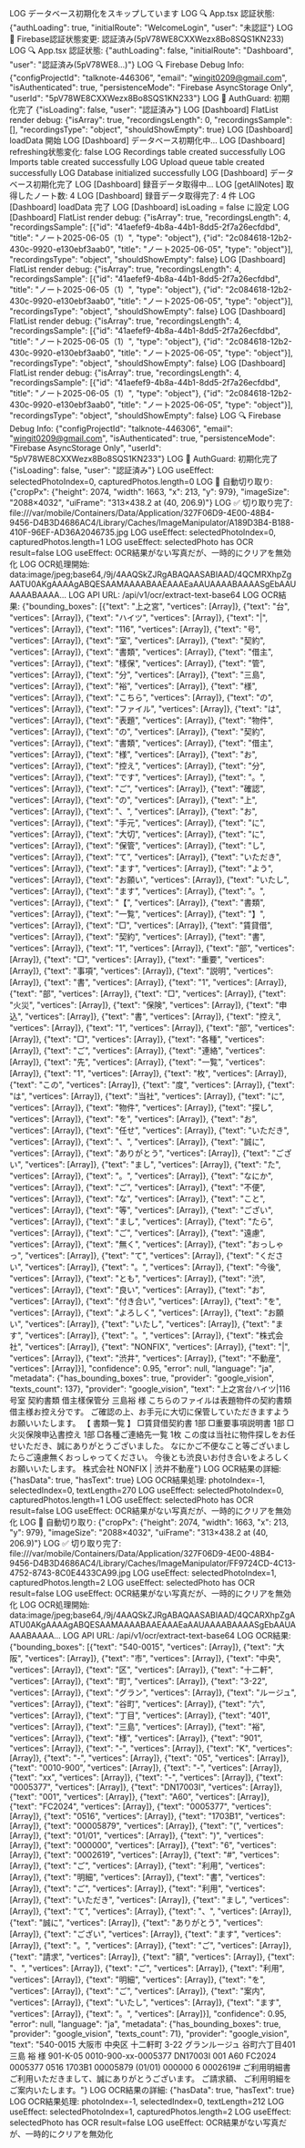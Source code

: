  LOG  データベース初期化をスキップしています
 LOG  🔍 App.tsx 認証状態: {"authLoading": true, "initialRoute": "WelcomeLogin", "user": "未認証"}
 LOG  🔐 Firebase認証状態変更: 認証済み(5pV78WE8CXXWezx8Bo8SQS1KN233)
 LOG  🔍 App.tsx 認証状態: {"authLoading": false, "initialRoute": "Dashboard", "user": "認証済み(5pV78WE8...)"}
 LOG  🔍 Firebase Debug Info: {"configProjectId": "talknote-446306", "email": "wingit0209@gmail.com", "isAuthenticated": true, "persistenceMode": "Firebase AsyncStorage Only", "userId": "5pV78WE8CXXWezx8Bo8SQS1KN233"}
 LOG  🔐 AuthGuard: 初期化完了 {"isLoading": false, "user": "認証済み"}
 LOG  [Dashboard] FlatList render debug: {"isArray": true, "recordingsLength": 0, "recordingsSample": [], "recordingsType": "object", "shouldShowEmpty": true}
 LOG  [Dashboard] loadData 開始
 LOG  [Dashboard] データベース初期化中...
 LOG  [Dashboard] refreshing状態変化: false
 LOG  Recordings table created successfully
 LOG  Imports table created successfully
 LOG  Upload queue table created successfully
 LOG  Database initialized successfully
 LOG  [Dashboard] データベース初期化完了
 LOG  [Dashboard] 録音データ取得中...
 LOG  [getAllNotes] 取得したノート数: 4
 LOG  [Dashboard] 録音データ取得完了: 4 件
 LOG  [Dashboard] loadData 完了
 LOG  [Dashboard] isLoading = false に設定
 LOG  [Dashboard] FlatList render debug: {"isArray": true, "recordingsLength": 4, "recordingsSample": [{"id": "41aefef9-4b8a-44b1-8dd5-2f7a26ecfdbd", "title": "ノート2025-06-05（1）", "type": "object"}, {"id": "2c084618-12b2-430c-9920-e130ebf3aab0", "title": "ノート2025-06-05", "type": "object"}], "recordingsType": "object", "shouldShowEmpty": false}
 LOG  [Dashboard] FlatList render debug: {"isArray": true, "recordingsLength": 4, "recordingsSample": [{"id": "41aefef9-4b8a-44b1-8dd5-2f7a26ecfdbd", "title": "ノート2025-06-05（1）", "type": "object"}, {"id": "2c084618-12b2-430c-9920-e130ebf3aab0", "title": "ノート2025-06-05", "type": "object"}], "recordingsType": "object", "shouldShowEmpty": false}
 LOG  [Dashboard] FlatList render debug: {"isArray": true, "recordingsLength": 4, "recordingsSample": [{"id": "41aefef9-4b8a-44b1-8dd5-2f7a26ecfdbd", "title": "ノート2025-06-05（1）", "type": "object"}, {"id": "2c084618-12b2-430c-9920-e130ebf3aab0", "title": "ノート2025-06-05", "type": "object"}], "recordingsType": "object", "shouldShowEmpty": false}
 LOG  [Dashboard] FlatList render debug: {"isArray": true, "recordingsLength": 4, "recordingsSample": [{"id": "41aefef9-4b8a-44b1-8dd5-2f7a26ecfdbd", "title": "ノート2025-06-05（1）", "type": "object"}, {"id": "2c084618-12b2-430c-9920-e130ebf3aab0", "title": "ノート2025-06-05", "type": "object"}], "recordingsType": "object", "shouldShowEmpty": false}
 LOG  🔍 Firebase Debug Info: {"configProjectId": "talknote-446306", "email": "wingit0209@gmail.com", "isAuthenticated": true, "persistenceMode": "Firebase AsyncStorage Only", "userId": "5pV78WE8CXXWezx8Bo8SQS1KN233"}
 LOG  🔐 AuthGuard: 初期化完了 {"isLoading": false, "user": "認証済み"}
 LOG  useEffect: selectedPhotoIndex=0, capturedPhotos.length=0
 LOG  🔄 自動切り取り: {"cropPx": {"height": 2074, "width": 1663, "x": 213, "y": 979}, "imageSize": "2088×4032", "uiFrame": "313×438.2 at (40, 206.9)"}
 LOG  ✅ 切り取り完了: file:///var/mobile/Containers/Data/Application/327F06D9-4E00-48B4-9456-D4B3D4686AC4/Library/Caches/ImageManipulator/A189D3B4-B188-410F-96EF-AD36A2046735.jpg
 LOG  useEffect: selectedPhotoIndex=0, capturedPhotos.length=1
 LOG  useEffect: selectedPhoto has OCR result=false
 LOG  useEffect: OCR結果がない写真だが、一時的にクリアを無効化
 LOG  OCR処理開始: data:image/jpeg;base64,/9j/4AAQSkZJRgABAQAASABIAAD/4QCMRXhpZgAATU0AKgAAAAgABQESAAMAAAABAAEAAAEaAAUAAAABAAAASgEbAAUAAAABAAAA...
 LOG  API URL: /api/v1/ocr/extract-text-base64
 LOG  OCR結果: {"bounding_boxes": [{"text": "上之宮", "vertices": [Array]}, {"text": "台", "vertices": [Array]}, {"text": "ハイツ", "vertices": [Array]}, {"text": "|", "vertices": [Array]}, {"text": "116", "vertices": [Array]}, {"text": "号", "vertices": [Array]}, {"text": "室", "vertices": [Array]}, {"text": "契約", "vertices": [Array]}, {"text": "書類", "vertices": [Array]}, {"text": "借主", "vertices": [Array]}, {"text": "樣保", "vertices": [Array]}, {"text": "管", "vertices": [Array]}, {"text": "分", "vertices": [Array]}, {"text": "三島", "vertices": [Array]}, {"text": "裕", "vertices": [Array]}, {"text": "様", "vertices": [Array]}, {"text": "こちら", "vertices": [Array]}, {"text": "の", "vertices": [Array]}, {"text": "ファイル", "vertices": [Array]}, {"text": "は", "vertices": [Array]}, {"text": "表題", "vertices": [Array]}, {"text": "物件", "vertices": [Array]}, {"text": "の", "vertices": [Array]}, {"text": "契約", "vertices": [Array]}, {"text": "書類", "vertices": [Array]}, {"text": "借主", "vertices": [Array]}, {"text": "様", "vertices": [Array]}, {"text": "お", "vertices": [Array]}, {"text": "控え", "vertices": [Array]}, {"text": "分", "vertices": [Array]}, {"text": "です", "vertices": [Array]}, {"text": "。", "vertices": [Array]}, {"text": "ご", "vertices": [Array]}, {"text": "確認", "vertices": [Array]}, {"text": "の", "vertices": [Array]}, {"text": "上", "vertices": [Array]}, {"text": "、", "vertices": [Array]}, {"text": "お", "vertices": [Array]}, {"text": "手元", "vertices": [Array]}, {"text": "に", "vertices": [Array]}, {"text": "大切", "vertices": [Array]}, {"text": "に", "vertices": [Array]}, {"text": "保管", "vertices": [Array]}, {"text": "し", "vertices": [Array]}, {"text": "て", "vertices": [Array]}, {"text": "いただき", "vertices": [Array]}, {"text": "ます", "vertices": [Array]}, {"text": "よう", "vertices": [Array]}, {"text": "お願い", "vertices": [Array]}, {"text": "いたし", "vertices": [Array]}, {"text": "ます", "vertices": [Array]}, {"text": "。", "vertices": [Array]}, {"text": "【", "vertices": [Array]}, {"text": "書類", "vertices": [Array]}, {"text": "一覧", "vertices": [Array]}, {"text": "】", "vertices": [Array]}, {"text": "□", "vertices": [Array]}, {"text": "賃貸借", "vertices": [Array]}, {"text": "契約", "vertices": [Array]}, {"text": "書", "vertices": [Array]}, {"text": "1", "vertices": [Array]}, {"text": "部", "vertices": [Array]}, {"text": "□", "vertices": [Array]}, {"text": "重要", "vertices": [Array]}, {"text": "事項", "vertices": [Array]}, {"text": "説明", "vertices": [Array]}, {"text": "書", "vertices": [Array]}, {"text": "1", "vertices": [Array]}, {"text": "部", "vertices": [Array]}, {"text": "□", "vertices": [Array]}, {"text": "火災", "vertices": [Array]}, {"text": "保険", "vertices": [Array]}, {"text": "申込", "vertices": [Array]}, {"text": "書", "vertices": [Array]}, {"text": "控え", "vertices": [Array]}, {"text": "1", "vertices": [Array]}, {"text": "部", "vertices": [Array]}, {"text": "□", "vertices": [Array]}, {"text": "各種", "vertices": [Array]}, {"text": "ご", "vertices": [Array]}, {"text": "連絡", "vertices": [Array]}, {"text": "先", "vertices": [Array]}, {"text": "一覧", "vertices": [Array]}, {"text": "1", "vertices": [Array]}, {"text": "枚", "vertices": [Array]}, {"text": "この", "vertices": [Array]}, {"text": "度", "vertices": [Array]}, {"text": "は", "vertices": [Array]}, {"text": "当社", "vertices": [Array]}, {"text": "に", "vertices": [Array]}, {"text": "物件", "vertices": [Array]}, {"text": "探し", "vertices": [Array]}, {"text": "を", "vertices": [Array]}, {"text": "お", "vertices": [Array]}, {"text": "任せ", "vertices": [Array]}, {"text": "いただき", "vertices": [Array]}, {"text": "、", "vertices": [Array]}, {"text": "誠に", "vertices": [Array]}, {"text": "ありがとう", "vertices": [Array]}, {"text": "ござい", "vertices": [Array]}, {"text": "まし", "vertices": [Array]}, {"text": "た", "vertices": [Array]}, {"text": "。", "vertices": [Array]}, {"text": "なにか", "vertices": [Array]}, {"text": "ご", "vertices": [Array]}, {"text": "不便", "vertices": [Array]}, {"text": "な", "vertices": [Array]}, {"text": "こと", "vertices": [Array]}, {"text": "等", "vertices": [Array]}, {"text": "ござい", "vertices": [Array]}, {"text": "まし", "vertices": [Array]}, {"text": "たら", "vertices": [Array]}, {"text": "ご", "vertices": [Array]}, {"text": "遠慮", "vertices": [Array]}, {"text": "無く", "vertices": [Array]}, {"text": "おっしゃっ", "vertices": [Array]}, {"text": "て", "vertices": [Array]}, {"text": "ください", "vertices": [Array]}, {"text": "。", "vertices": [Array]}, {"text": "今後", "vertices": [Array]}, {"text": "とも", "vertices": [Array]}, {"text": "渋", "vertices": [Array]}, {"text": "良い", "vertices": [Array]}, {"text": "お", "vertices": [Array]}, {"text": "付き合い", "vertices": [Array]}, {"text": "を", "vertices": [Array]}, {"text": "よろしく", "vertices": [Array]}, {"text": "お願い", "vertices": [Array]}, {"text": "いたし", "vertices": [Array]}, {"text": "ます", "vertices": [Array]}, {"text": "。", "vertices": [Array]}, {"text": "株式会社", "vertices": [Array]}, {"text": "NONFIX", "vertices": [Array]}, {"text": "|", "vertices": [Array]}, {"text": "渋井", "vertices": [Array]}, {"text": "不動産", "vertices": [Array]}], "confidence": 0.95, "error": null, "language": "ja", "metadata": {"has_bounding_boxes": true, "provider": "google_vision", "texts_count": 137}, "provider": "google_vision", "text": "上之宮台ハイツ|116号室
契約書類 借主樣保管分
三島裕 様
こちらのファイルは表題物件の契約書類借主様お控え分です。
ご確認の上、お手元に大切に保管していただきますようお願いいたします。
【 書類一覧 】
□賃貸借契約書
1部
□重要事項説明書
1部
□火災保険申込書控え
1部
□各種ご連絡先一覧
1枚
この度は当社に物件探しをお任せいただき、誠にありがとうございました。
なにかご不便なこと等ございましたらご遠慮無くおっしゃってください。
今後とも渋良いお付き合いをよろしくお願いいたします。
株式会社 NONFIX | 渋井不動産"}
 LOG  OCR結果の詳細: {"hasData": true, "hasText": true}
 LOG  OCR結果処理: photoIndex=-1, selectedIndex=0, textLength=270
 LOG  useEffect: selectedPhotoIndex=0, capturedPhotos.length=1
 LOG  useEffect: selectedPhoto has OCR result=false
 LOG  useEffect: OCR結果がない写真だが、一時的にクリアを無効化
 LOG  🔄 自動切り取り: {"cropPx": {"height": 2074, "width": 1663, "x": 213, "y": 979}, "imageSize": "2088×4032", "uiFrame": "313×438.2 at (40, 206.9)"}
 LOG  ✅ 切り取り完了: file:///var/mobile/Containers/Data/Application/327F06D9-4E00-48B4-9456-D4B3D4686AC4/Library/Caches/ImageManipulator/FF9724CD-4C13-4752-8743-8C0E4433CA99.jpg
 LOG  useEffect: selectedPhotoIndex=1, capturedPhotos.length=2
 LOG  useEffect: selectedPhoto has OCR result=false
 LOG  useEffect: OCR結果がない写真だが、一時的にクリアを無効化
 LOG  OCR処理開始: data:image/jpeg;base64,/9j/4AAQSkZJRgABAQAASABIAAD/4QCARXhpZgAATU0AKgAAAAgABQESAAMAAAABAAEAAAEaAAUAAAABAAAASgEbAAUAAAABAAAA...
 LOG  API URL: /api/v1/ocr/extract-text-base64
 LOG  OCR結果: {"bounding_boxes": [{"text": "540-0015", "vertices": [Array]}, {"text": "大阪", "vertices": [Array]}, {"text": "市", "vertices": [Array]}, {"text": "中央", "vertices": [Array]}, {"text": "区", "vertices": [Array]}, {"text": "十二軒", "vertices": [Array]}, {"text": "町", "vertices": [Array]}, {"text": "3-22", "vertices": [Array]}, {"text": "グラン", "vertices": [Array]}, {"text": "ルージュ", "vertices": [Array]}, {"text": "谷町", "vertices": [Array]}, {"text": "六", "vertices": [Array]}, {"text": "丁目", "vertices": [Array]}, {"text": "401", "vertices": [Array]}, {"text": "三島", "vertices": [Array]}, {"text": "裕", "vertices": [Array]}, {"text": "様", "vertices": [Array]}, {"text": "901", "vertices": [Array]}, {"text": "-", "vertices": [Array]}, {"text": "K", "vertices": [Array]}, {"text": "-", "vertices": [Array]}, {"text": "05", "vertices": [Array]}, {"text": "0010-900", "vertices": [Array]}, {"text": "-", "vertices": [Array]}, {"text": "xx", "vertices": [Array]}, {"text": "-", "vertices": [Array]}, {"text": "0005377", "vertices": [Array]}, {"text": "DN17003I", "vertices": [Array]}, {"text": "001", "vertices": [Array]}, {"text": "A60", "vertices": [Array]}, {"text": "FC2024", "vertices": [Array]}, {"text": "0005377", "vertices": [Array]}, {"text": "0516", "vertices": [Array]}, {"text": "1703B1", "vertices": [Array]}, {"text": "00005879", "vertices": [Array]}, {"text": "(", "vertices": [Array]}, {"text": "01/01", "vertices": [Array]}, {"text": ")", "vertices": [Array]}, {"text": "000000", "vertices": [Array]}, {"text": "6", "vertices": [Array]}, {"text": "0002619", "vertices": [Array]}, {"text": "#", "vertices": [Array]}, {"text": "ご", "vertices": [Array]}, {"text": "利用", "vertices": [Array]}, {"text": "明細", "vertices": [Array]}, {"text": "書", "vertices": [Array]}, {"text": "ご", "vertices": [Array]}, {"text": "利用", "vertices": [Array]}, {"text": "いただき", "vertices": [Array]}, {"text": "まし", "vertices": [Array]}, {"text": "て", "vertices": [Array]}, {"text": "、", "vertices": [Array]}, {"text": "誠に", "vertices": [Array]}, {"text": "ありがとう", "vertices": [Array]}, {"text": "ござい", "vertices": [Array]}, {"text": "ます", "vertices": [Array]}, {"text": "。", "vertices": [Array]}, {"text": "ご", "vertices": [Array]}, {"text": "請求", "vertices": [Array]}, {"text": "額", "vertices": [Array]}, {"text": "、", "vertices": [Array]}, {"text": "ご", "vertices": [Array]}, {"text": "利用", "vertices": [Array]}, {"text": "明細", "vertices": [Array]}, {"text": "を", "vertices": [Array]}, {"text": "ご", "vertices": [Array]}, {"text": "案内", "vertices": [Array]}, {"text": "いたし", "vertices": [Array]}, {"text": "ます", "vertices": [Array]}, {"text": "。", "vertices": [Array]}], "confidence": 0.95, "error": null, "language": "ja", "metadata": {"has_bounding_boxes": true, "provider": "google_vision", "texts_count": 71}, "provider": "google_vision", "text": "540-0015
大阪市 中央区 十二軒町
3-22
グランルージュ 谷町六丁目401
三島 裕 様
901-K-05 0010-900-xx-0005377
DN17003I 001 A60
FC2024
0005377
0516 1703B1 00005879 (01/01) 000000 6 0002619#
ご利用明細書
ご利用いただきまして、誠にありがとうございます。
ご請求額、 ご利用明細をご案内いたします。"}
 LOG  OCR結果の詳細: {"hasData": true, "hasText": true}
 LOG  OCR結果処理: photoIndex=-1, selectedIndex=0, textLength=212
 LOG  useEffect: selectedPhotoIndex=1, capturedPhotos.length=2
 LOG  useEffect: selectedPhoto has OCR result=false
 LOG  useEffect: OCR結果がない写真だが、一時的にクリアを無効化
